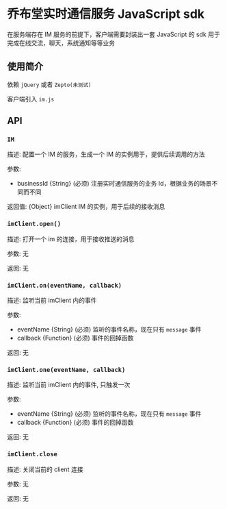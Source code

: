 # 乔布堂实时通信服务 JavaScript sdk

在服务端存在 IM 服务的前提下，客户端需要封装出一套 JavaScript 的 sdk 用于完成在线交流，聊天，系统通知等等业务

## 使用简介

依赖 `jQuery` 或者 `Zepto(未测试)`

客户端引入 `im.js`

## API

### `IM` 

描述: 配置一个 IM 的服务，生成一个 IM 的实例用于，提供后续调用的方法

参数:

  * businessId {String} (必须)  注册实时通信服务的业务 Id，根据业务的场景不同而不同

返回值: {Object} imClient IM 的实例，用于后续的接收消息

### `imClient.open()`

描述: 打开一个 im 的连接，用于接收推送的消息

参数: 无

返回: 无

### `imClient.on(eventName, callback)`

描述: 监听当前 imClient 内的事件

参数:

  * eventName {String} (必须) 监听的事件名称，现在只有 `message` 事件
  * callback {Function} (必须) 事件的回掉函数

返回: 无

### `imClient.one(eventName, callback)`

描述: 监听当前 imClient 内的事件, 只触发一次

参数:

  * eventName {String} (必须) 监听的事件名称，现在只有 `message` 事件
  * callback {Function} (必须) 事件的回掉函数

返回: 无

### `imClient.close`

描述: 关闭当前的 client 连接

参数: 无

返回: 无

